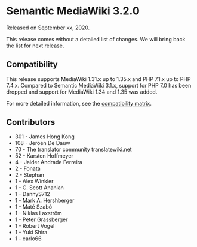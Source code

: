 # Semantic MediaWiki 3.2.0

Released on September xx, 2020.

This release comes without a detailed list of changes. We will bring back the list for next release.

## Compatibility

This release supports MediaWiki 1.31.x up to 1.35.x and PHP 7.1.x up to PHP 7.4.x. Compared to Semantic MediaWiki 3.1.x,
support for PHP 7.0 has been dropped and support for MediaWiki 1.34 and 1.35 was added.

For more detailed information, see the [compatibility matrix](https://github.com/SemanticMediaWiki/SemanticMediaWiki/blob/master/docs/COMPATIBILITY.md).

## Contributors

- 301 - James Hong Kong
- 108 - Jeroen De Dauw
-  70 - The translator community translatewiki.net
-  52 - Karsten Hoffmeyer
-   4 - Jaider Andrade Ferreira
-   2 - Fonata
-   2 - Stephan
-   1 - Alex Winkler
-   1 - C. Scott Ananian
-   1 - DannyS712
-   1 - Mark A. Hershberger
-   1 - Máté Szabó
-   1 - Niklas Laxström
-   1 - Peter Grassberger
-   1 - Robert Vogel
-   1 - Yuki Shira
-   1 - carlo66
